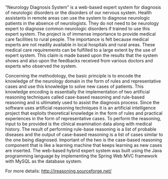 “Neurology Diagnosis System” is a web-based expert system for diagnosis of neurologic disorders or the disorders of our nervous system. Health assistants in remote areas can use the system to diagnose neurologic patients in the absence of neurologists. They do not need to be neurology expert to diagnose common neurologic disorders if trained to use this expert system. The project is of immense importance to provide medical care facilities to rural people. The importance is felt because medical experts are not readily available in local hospitals and rural areas. These medical care requirements can be fulfilled to a large extent by the use of expert system. This claim is made based upon the results that the system shows and also upon the feedbacks received from various doctors and experts who observed the system.

Concerning the methodology, the basic principle is to encode the knowledge of the neurology domain in the form of rules and representative cases and use this knowledge to solve new cases of patients. This knowledge encoding is essentially the implementation of two artificial reasoning techniques called case-based reasoning and rule-based reasoning and is ultimately used to assist the diagnosis process. Since the software uses artificial reasoning techniques it is an artificial intelligence project that exploits theoretical knowledge in the form of rules and practical experiences in the form of representative cases. To perform the reasoning, input to be provided is the clinical examination data along with medical history. The result of performing rule-base reasoning is a list of probable diseases and the output of case-based reasoning is a list of cases similar to the one being diagnosed. Important of the two is the case-based reasoning component that is like a learning machine that keeps learning as new cases are inserted. The web-based hybrid expert system was built using the Java programming language by implementing the Spring Web MVC framework with MySQL as the database system.

For more details: http://ireasoning.sourceforge.net/